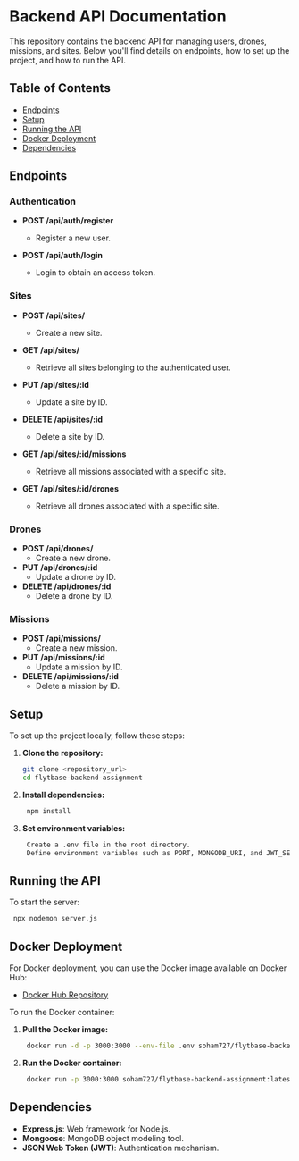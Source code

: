 # Backend API Documentation

This repository contains the backend API for managing users, drones, missions, and sites. Below you'll find details on endpoints, how to set up the project, and how to run the API.

## Table of Contents

- [Endpoints](#endpoints)
- [Setup](#setup)
- [Running the API](#running-the-api)
- [Docker Deployment](#docker-deployment)
- [Dependencies](#dependencies)

## Endpoints

### Authentication

- **POST /api/auth/register**

  - Register a new user.

- **POST /api/auth/login**
  - Login to obtain an access token.

### Sites

- **POST /api/sites/**
  - Create a new site.
- **GET /api/sites/**
  - Retrieve all sites belonging to the authenticated user.
- **PUT /api/sites/:id**
  - Update a site by ID.
- **DELETE /api/sites/:id**

  - Delete a site by ID.

- **GET /api/sites/:id/missions**

  - Retrieve all missions associated with a specific site.

- **GET /api/sites/:id/drones**
  - Retrieve all drones associated with a specific site.

### Drones

- **POST /api/drones/**
  - Create a new drone.
- **PUT /api/drones/:id**
  - Update a drone by ID.
- **DELETE /api/drones/:id**
  - Delete a drone by ID.

### Missions

- **POST /api/missions/**
  - Create a new mission.
- **PUT /api/missions/:id**
  - Update a mission by ID.
- **DELETE /api/missions/:id**
  - Delete a mission by ID.

## Setup

To set up the project locally, follow these steps:

1. **Clone the repository:**

   ```bash
   git clone <repository_url>
   cd flytbase-backend-assignment
   ```

2. **Install dependencies:**
   ```bash
    npm install
   ```
3. **Set environment variables:**
   ```bash
    Create a .env file in the root directory.
    Define environment variables such as PORT, MONGODB_URI, and JWT_SECRET.
   ```

## Running the API

To start the server:

```bash
 npx nodemon server.js
```

## Docker Deployment

For Docker deployment, you can use the Docker image available on Docker Hub:

- [Docker Hub Repository](https://hub.docker.com/repository/docker/soham727/flytbase-backend-assignment)

To run the Docker container:

1. **Pull the Docker image:**

   ```bash
    docker run -d -p 3000:3000 --env-file .env soham727/flytbase-backend-assignment:latest
   ```

2. **Run the Docker container:**
   ```bash
    docker run -p 3000:3000 soham727/flytbase-backend-assignment:latest
   ```

## Dependencies

- **Express.js**: Web framework for Node.js.
- **Mongoose**: MongoDB object modeling tool.
- **JSON Web Token (JWT)**: Authentication mechanism.
